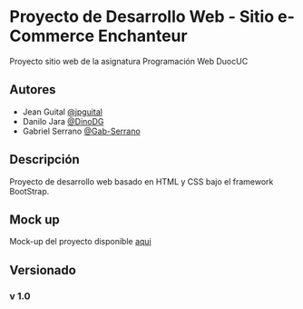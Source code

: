 # Proyecto de Desarrollo Web - Sitio e-Commerce Enchanteur

Proyecto sitio web de la asignatura Programación Web DuocUC

## Autores

- Jean Guital [@jpguital](https://github.com/jpguital)
- Danilo Jara [@DinoDG](https://github.com/DinoDG)
- Gabriel Serrano [@Gab-Serrano](https://github.com/Gab-Serrano)


## Descripción
Proyecto de desarrollo web basado en HTML y CSS bajo el framework BootStrap.

## Mock up
Mock-up del proyecto disponible [aqui](https://www.figma.com/file/ESxtuOdkHs8DZT5si91oeh/Sitio-eCommerce?node-id=222%3A457&t=gT7KEhRRzxSrs63O-1)

## Versionado

### v 1.0
